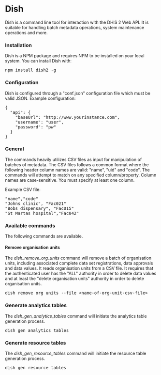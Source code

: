 # Dish

Dish is a command line tool for interaction with the DHIS 2 Web API. It is suitable for handling batch metadata operations, system maintenance operations and more.

### Installation

Dish is a NPM package and requires NPM to be installed on your local system. You can install Dish with:

<pre>npm install dish2 -g</pre>

### Configuration

Dish is configured through a "conf.json" configuration file which must be valid JSON. Example configuration:

<pre>
{
  "api": {
    "baseUrl": "http://www.yourinstance.com",
    "username": "user",
    "password": "pw"
  }
}
</pre>

### General

The commands heavily utilizes CSV files as input for manipulation of batches of metadata. The CSV files follows a common format where the following header column names are valid: "name", "uid" and "code". The commands will attempt to match on any specified column/property. Column names are case-sensitive. You must specify at least one column.

Example CSV file:

<pre>
"name","code"
"Johns clinic", "Fac021"
"Bobs dispensary", "Fac015"
"St Martas hospital","Fac042"
</pre>


### Available commands

The following commands are available.

#### Remove organisation units

The *dish_remove_org_units* command will remove a batch of organisation units, including associated complete data set registrations, data approvals and data values. It reads organisation units from a CSV file. It requires that the authenticated user has the "ALL" authority in order to delete data values and at least the "delete organisation units" authority in order to delete organisation units.

<pre>dish_remove_org_units --file &lt;name-of-org-unit-csv-file&gt;</pre>

### Generate analytics tables

The *dish_gen_analytics_tables* command will initiate the analytics table generation process.

<pre>dish_gen_analytics_tables</pre>

### Generate resource tables

The *dish_gen_resource_tables* command will initiate the resource table generation process.

<pre>dish_gen_resource_tables</pre>
